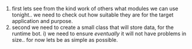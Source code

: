 1) first lets see from the kind work of others what modules we can use tonight.. we need to check out how suitable they are for the target application and purpose.
2) second we need to create a small class that will store data, for the runtime bot.
  i) we need to ensure _eventually_ it will not have problems in size.. for now lets be as simple as possible.
